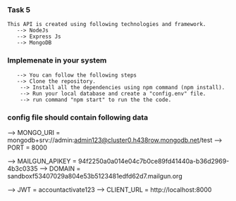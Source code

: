 ### Task 5 
    This API is created using following technologies and framework.
       --> NodeJs
       --> Express Js
       --> MongoDB
### Implemenate in your system
       --> You can follow the following steps
       --> Clone the repository.
        --> Install all the dependencies using npm command (npm install).
        --> Run your local database and create a "config.env" file.
        --> run command "npm start" to run the the code.

### config file should contain following data
   --> MONGO_URI = mongodb+srv://admin:admin123@cluster0.h438row.mongodb.net/test
   --> PORT = 8000

   --> MAILGUN_APIKEY = 94f2250a0a014e04c7b0ce89fd41440a-b36d2969-4b3c0335
   --> DOMAIN = sandboxf53407029a804e53b5123481edfd62d7.mailgun.org

   --> JWT = accountactivate123
    --> CLIENT_URL = http://localhost:8000